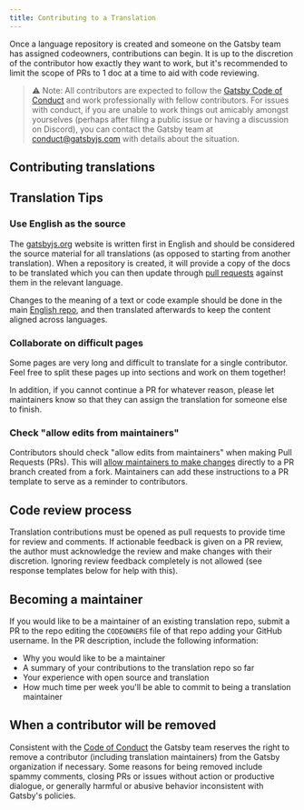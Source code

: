 ```yaml
---
title: Contributing to a Translation
---
```


Once a language repository is created and someone on the Gatsby team has assigned codeowners, contributions can begin. It is up to the discretion of the contributor how exactly they want to work, but it's recommended to limit the scope of PRs to 1 doc at a time to aid with code reviewing.

> ⚠️ Note: All contributors are expected to follow the [Gatsby Code of Conduct](/contributing/code-of-conduct/) and work professionally with fellow contributors. For issues with conduct, if you are unable to work things out amicably amongst yourselves (perhaps after filing a public issue or having a discussion on Discord), you can contact the Gatsby team at [conduct@gatsbyjs.com](mailto:conduct@gatsbyjs.com) with details about the situation.

## Contributing translations

## Translation Tips

### Use English as the source

The [gatsbyjs.org](https://gatsbyjs.org) website is written first in English and should be considered the source material for all translations (as opposed to starting from another translation). When a repository is created, it will provide a copy of the docs to be translated which you can then update through [pull requests](/contributing/how-to-open-a-pull-request/) against them in the relevant language.

Changes to the meaning of a text or code example should be done in the main [English repo](https://github.com/gatsbyjs/gatsby/), and then translated afterwards to keep the content aligned across languages.

### Collaborate on difficult pages

Some pages are very long and difficult to translate for a single contributor. Feel free to split these pages up into sections and work on them together!

In addition, if you cannot continue a PR for whatever reason, please let maintainers know so that they can assign the translation for someone else to finish.

### Check "allow edits from maintainers"

Contributors should check "allow edits from maintainers" when making Pull Requests (PRs). This will [allow maintainers to make changes](https://help.github.com/en/github/collaborating-with-issues-and-pull-requests/allowing-changes-to-a-pull-request-branch-created-from-a-fork) directly to a PR branch created from a fork. Maintainers can add these instructions to a PR template to serve as a reminder to contributors.

## Code review process

Translation contributions must be opened as pull requests to provide time for review and comments. If actionable feedback is given on a PR review, the author must acknowledge the review and make changes with their discretion. Ignoring review feedback completely is not allowed (see response templates below for help with this).

## Becoming a maintainer

If you would like to be a maintainer of an existing translation repo, submit a PR to the repo editing the `CODEOWNERS` file of that repo adding your GitHub username. In the PR description, include the following information:

- Why you would like to be a maintainer
- A summary of your contributions to the translation repo so far
- Your experience with open source and translation
- How much time per week you'll be able to commit to being a translation maintainer

## When a contributor will be removed

Consistent with the [Code of Conduct](/docs/code-of-conduct/) the Gatsby team reserves the right to remove a contributor (including translation maintainers) from the Gatsby organization if necessary. Some reasons for being removed include spammy comments, closing PRs or issues without action or productive dialogue, or generally harmful or abusive behavior inconsistent with Gatsby's policies.
